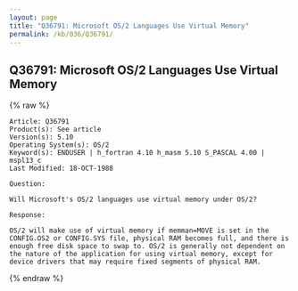 ```yaml
---
layout: page
title: "Q36791: Microsoft OS/2 Languages Use Virtual Memory"
permalink: /kb/036/Q36791/
---
```


## Q36791: Microsoft OS/2 Languages Use Virtual Memory

{% raw %}

	Article: Q36791
	Product(s): See article
	Version(s): 5.10
	Operating System(s): OS/2
	Keyword(s): ENDUSER | h_fortran 4.10 h_masm 5.10 S_PASCAL 4.00 | mspl13_c
	Last Modified: 18-OCT-1988
	
	Question:
	
	Will Microsoft's OS/2 languages use virtual memory under OS/2?
	
	Response:
	
	OS/2 will make use of virtual memory if memman=MOVE is set in the
	CONFIG.OS2 or CONFIG.SYS file, physical RAM becomes full, and there is
	enough free disk space to swap to. OS/2 is generally not dependent on
	the nature of the application for using virtual memory, except for
	device drivers that may require fixed segments of physical RAM.

{% endraw %}
